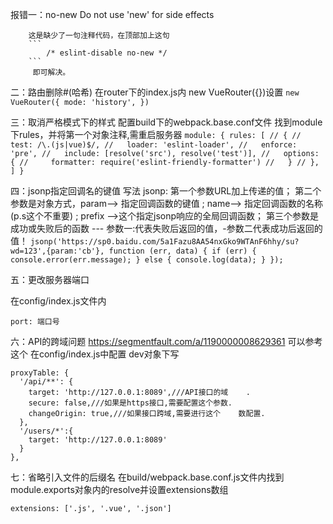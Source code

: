 
报错一：no-new
        Do not use 'new' for side effects


        这是缺少了一句注释代码，在顶部加上这句 
        ```
            /* eslint-disable no-new */ 
        ```
         即可解决。

二：路由删除#(哈希) 
    在router下的index.js内 new VueRouter({})设置
    ```
    new VueRouter({
        mode: 'history',
    })
    ```

三：取消严格模式下的样式
    配置build下的webpack.base.conf文件
    找到module下rules，并将第一个对象注释,需重启服务器
    ```
    module: {
        rules: [
        // {
        //   test: /\.(js|vue)$/,
        //   loader: 'eslint-loader',
        //   enforce: 'pre',
        //   include: [resolve('src'), resolve('test')],
        //   options: {
        //     formatter: require('eslint-friendly-formatter')
        //   }
        // },
        ]
    }
    ```

四：jsonp指定回调名的键值 
    写法
    jsonp:
        第一个参数URL加上传递的值；
        第二个参数是对象方式，param--> 指定回调函数的键值 ; name--> 指定回调函数的名称(p.s这个不重要) ; prefix -->这个指定jsonp响应的全局回调函数；
        第三个参数是成功或失败后的函数 --- 参数一:代表失败后返回的值，-参数二代表成功后返回的值！
    ```
        jsonp('https://sp0.baidu.com/5a1Fazu8AA54nxGko9WTAnF6hhy/su?wd=123',{param:'cb'}, function (err, data) {
            if (err) {
                console.error(err.message);
            } else {
                console.log(data);
            }
        });
    ```

五：更改服务器端口

在config/index.js文件内
``` 
port: 端口号

```


六：API的跨域问题
https://segmentfault.com/a/1190000008629361 可以参考这个
在config/index.js中配置
dev对象下写
```
proxyTable: {
  '/api/**': {
    target: 'http://127.0.0.1:8089',///API接口的域    .
    secure: false,///如果是https接口,需要配置这个参数.
    changeOrigin: true,///如果接口跨域,需要进行这个    数配置.
  },
  '/users/*':{
    target: 'http://127.0.0.1:8089'
  }
},

```

 七：省略引入文件的后缀名
 在build/webpack.base.conf.js文件内找到module.exports对象内的resolve并设置extensions数组
```
extensions: ['.js', '.vue', '.json']
```

